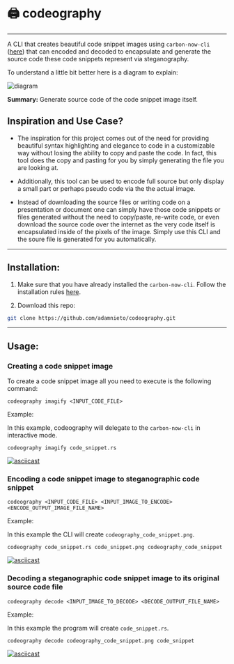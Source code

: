 # :printer: codeography
---
A CLI that creates beautiful code snippet images using `carbon-now-cli` ([here](https://github.com/mixn/carbon-now-cli)) that can encoded and decoded to encapsulate and generate the source code these code snippets represent via steganography. 

To understand a little bit better here is a diagram to explain:

![diagram](diagram.png)

**Summary:** Generate source code of the code snippet image itself.


## Inspiration and Use Case?

* The inspiration for this project comes out of the need for providing beautiful syntax highlighting and elegance to code in a customizable way without losing the ability to copy and paste the code. In fact, this tool does the copy and pasting for you by simply generating the file you are looking at.

* Additionally, this tool can be used to encode full source but only display a small part or perhaps pseudo code via the the actual image.

* Instead of downloading the source files or writing code on a presentation or document one can simply have those code snippets or files generated without the need to copy/paste, re-write code, or even download the source code over the internet as the very code itself is encapsulated inside of the pixels of the image. Simply use this CLI and the soure file is generated for you automatically.

---

## Installation:

1. Make sure that you have already installed the `carbon-now-cli`. Follow the installation rules [here](https://github.com/mixn/carbon-now-cli).

2. Download this repo:

```bash
git clone https://github.com/adamnieto/codeography.git

``` 

---
## Usage:

### Creating a code snippet image

To create a code snippet image all you need to execute is the following command:

```
codeography imagify <INPUT_CODE_FILE>
```

Example: 

In this example, codeography will delegate to the `carbon-now-cli` in interactive mode.

```
codeography imagify code_snippet.rs
```

[![asciicast](https://asciinema.org/a/244240.svg)](https://asciinema.org/a/244240)

### Encoding a code snippet image to steganographic code snippet

```
codeography <INPUT_CODE_FILE> <INPUT_IMAGE_TO_ENCODE> <ENCODE_OUTPUT_IMAGE_FILE_NAME>
```

Example: 

In this example the CLI will create `codeography_code_snippet.png`.

```
codeography code_snippet.rs code_snippet.png codeography_code_snippet
```

[![asciicast](https://asciinema.org/a/244241.svg)](https://asciinema.org/a/244241)

### Decoding a steganographic code snippet image to its original source code file

```
codeography decode <INPUT_IMAGE_TO_DECODE> <DECODE_OUTPUT_FILE_NAME>
```

Example: 

In this example the program will create `code_snippet.rs`.
```
codeography decode codeography_code_snippet.png code_snippet
```

[![asciicast](https://asciinema.org/a/244243.svg)](https://asciinema.org/a/244243)
